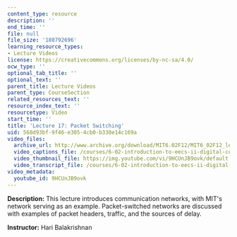 ```yaml
---
content_type: resource
description: ''
end_time: ''
file: null
file_size: '180792696'
learning_resource_types:
- Lecture Videos
license: https://creativecommons.org/licenses/by-nc-sa/4.0/
ocw_type: ''
optional_tab_title: ''
optional_text: ''
parent_title: Lecture Videos
parent_type: CourseSection
related_resources_text: ''
resource_index_text: ''
resourcetype: Video
start_time: ''
title: 'Lecture 17: Packet Switching'
uid: 568d93bf-9f46-e305-4cb0-b330e14c169a
video_files:
  archive_url: http://www.archive.org/download/MIT6.02F12/MIT6_02F12_lec17_300k.mp4
  video_captions_file: /courses/6-02-introduction-to-eecs-ii-digital-communication-systems-fall-2012/181f7eb0b7ba5443a80843d7033ab378_9HCUnJB9ovk.vtt
  video_thumbnail_file: https://img.youtube.com/vi/9HCUnJB9ovk/default.jpg
  video_transcript_file: /courses/6-02-introduction-to-eecs-ii-digital-communication-systems-fall-2012/612ee68db22a5ce5ae171650e8b3d865_9HCUnJB9ovk.pdf
video_metadata:
  youtube_id: 9HCUnJB9ovk
---
```


**Description:** This lecture introduces communication networks, with MIT's network serving as an example. Packet-switched networks are discussed with examples of packet headers, traffic, and the sources of delay.

**Instructor:** Hari Balakrishnan

